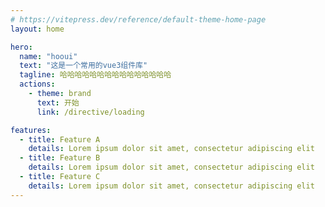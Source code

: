 ```yaml
---
# https://vitepress.dev/reference/default-theme-home-page
layout: home

hero:
  name: "hooui"
  text: "这是一个常用的vue3组件库"
  tagline: 哈哈哈哈哈哈哈哈哈哈哈哈哈哈哈
  actions:
    - theme: brand
      text: 开始
      link: /directive/loading

features:
  - title: Feature A
    details: Lorem ipsum dolor sit amet, consectetur adipiscing elit
  - title: Feature B
    details: Lorem ipsum dolor sit amet, consectetur adipiscing elit
  - title: Feature C
    details: Lorem ipsum dolor sit amet, consectetur adipiscing elit
---
```


